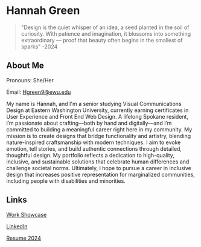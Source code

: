 # Hannah Green

> "Design is the quiet whisper of an idea, a seed planted in the soil of curiosity. With patience and imagination, it blossoms into something extraordinary — proof that beauty often begins in the smallest of sparks" -2024

## About Me

Pronouns: She/Her

Email: Hgreen9@ewu.edu

My name is Hannah, and I'm a senior studying Visual Communications Design at Eastern Washington University, currently earning certificates in User Experience and Front End Web Design. A lifelong Spokane resident, I’m passionate about crafting—both by hand and digitally—and I’m committed to building a meaningful career right here in my community. My mission is to create designs that bridge functionality and artistry, blending nature-inspired craftsmanship with modern techniques. I aim to evoke emotion, tell stories, and build authentic connections through detailed, thoughtful design. My portfolio reflects a dedication to high-quality, inclusive, and sustainable solutions that celebrate human differences and challenge societal norms. Ultimately, I hope to pursue a career in inclusive design that increases positive representation for marginalized communities, including people with disabilities and minorities. 

## Links

[Work Showcase](https://new.express.adobe.com/webpage/MkVCfEnmHl4pU)

[LinkedIn](www.linkedin.com/in/hannah-green-a2658a359)

[Resume 2024](https://github.com/user-attachments/files/19598334/Green.Hannah_Resume.2024.pdf)
